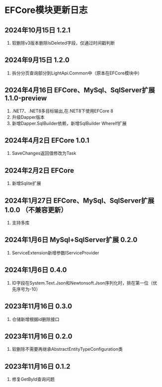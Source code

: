 # EFCore模块更新日志

## 2024年10月15日  1.2.1

1. 软删除v3版本删除IsDeleted字段，仅通过时间戳判断

## 2024年9月15日  1.2.0

1. 拆分分页查询部分到LightApi.Common中（原本在EFCore模块中）

## 2024年4月16日 EFCore、MySql、SqlServer扩展 1.1.0-preview

1. .NET7、.NET8多目标输出,在.NET8下使用EFCore 8
2. 升级Dapper版本
3. 新增Dapper.SqlBuilder依赖，新增SqlBuilder WhereIf扩展

## 2024年4月2日 EFCore 1.0.1

1. SaveChanges返回值修改为Task<int>

## 2024年2月2日 EFCore

1. 新增Sqlite扩展

## 2024年1月27日 EFCore、MySql、SqlServer扩展 1.0.0 （不兼容更新）

1. 支持多库

## 2024年1月6日 MySql+SqlServer扩展 0.2.0

1. ServiceExtension新增参数IServiceProvider

## 2024年1月6日 0.4.0

1. ID字段在System.Text.Json和Newtonsoft.Json序列化时，排在第一位（优先序号为-10）

## 2023年11月16日 0.3.0

1. 仓储新增根据id删除接口

## 2023年11月16日 0.2.0

1. 软删除不需要再继承AbstractEntityTypeConfiguration类

## 2023年11月16日 0.1.2

1. 修复GetById查询问题
